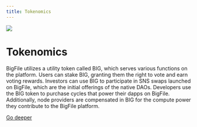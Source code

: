 ```yaml
---
title: Tokenomics
---
```


![](/img/how-it-works/tokenomics.600.jpg)

# Tokenomics

BigFile utilizes a utility token called BIG, which serves various functions on the platform. Users can stake BIG, granting them the right to vote and earn voting rewards. Investors can use BIG to participate in SNS swaps launched on BigFile, which are the initial offerings of the native DAOs. Developers use the BIG token to purchase cycles that power their dapps on BigFile. Additionally, node providers are compensated in BIG for the compute power they contribute to the BigFile platform. 

[Go deeper](/how-it-works/tokenomics/)
